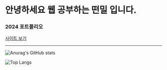 # 안녕하세요 웹 공부하는 떤밀 입니다.
<div>
  <h3>2024 포트폴리오</h3>
  <a href="https://ttunmi11.netlify.app/" target="_blank">사이트 보기</a>
</div>
<hr>

  ![Anurag's GitHub stats](https://github-readme-stats.vercel.app/api?username=ttunmill&show_icons=true&theme=dark)
  
  ![Top Langs](https://github-readme-stats.vercel.app/api/top-langs/?username=ttunmill&layout=compact&theme=dark)
  <!-- 출처: https://eunhee-programming.tistory.com/244 [코드짜는 문과녀:티스토리] -->





<!--
**ttunmill/ttunmill** is a ✨ _special_ ✨ repository because its `README.md` (this file) appears on your GitHub profile.

Here are some ideas to get you started:

- 🔭 I’m currently working on ...
- 🌱 I’m currently learning ...
- 👯 I’m looking to collaborate on ...
- 🤔 I’m looking for help with ...
- 💬 Ask me about ...
- 📫 How to reach me: ...
- 😄 Pronouns: ...
- ⚡ Fun fact: ...
-->
